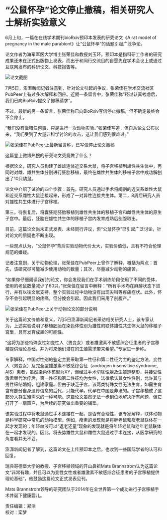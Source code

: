 # “公鼠怀孕”论文停止撤稿，相关研究人士解析实验意义

6月上旬，一篇在在线学术期刊bioRxiv预印本发表的研究论文《A rat model of pregnancy in the male parabiont》让“公鼠怀孕”的话题引起广泛争论。

论文作者为海军军医大学博士张荣佳和教授刘玉环。预印本是指科研工作者的研究成果还未在正式出版物上发表，而出于和同行交流目的自愿先在学术会议上或通过互联网发布的科研论文、科技报告等。

![论文截图](https://imagecloud.thepaper.cn/thepaper/image/141/46/51.jpg)

7月5日，澎湃新闻记者注意到，针对论文引起的争议，张荣佳在学术交流社区PubPeer上有过多次解释和回应。近期一条留言中，张荣佳称“经过认真考虑后，我们已向BioRxiv提交了撤稿请求”。

不过，最新的另一条留言，张荣佳称已向BioRxiv写信停止撤稿，但不确定最终会不会停止。

“我们没有做错任何事，只是进行一次动物实验。”张荣佳写道，但自从论文公布以来，“我们受到了大量非科学讨论的攻击，这让我们感到很难过。”

![张荣佳在PubPeer上最新留言称，已写信停止论文撤稿](https://imagecloud.thepaper.cn/thepaper/image/141/46/50.jpg)

这篇登上微博热搜的研究论文究竟做了什么？

根据论文，研究人员构建了雌雄连体近交系大鼠，将子宫移植到雄性共生体中，再同时对雌、雄共生体分别进行胚胎移植，最终在雄性共生体的移植子宫中成功解刨出了10只幼鼠。

论文中介绍了试验的四个步骤：首先，研究人员通过手术将阉割的近交系雄性大鼠和近交系雌性大鼠连接起来，形成了一对异性连接共生体。第二，8周后研究人员对雄性共生体进行子宫移植。

第三，待恢复后，将囊胚期胚胎移植到雄性共生体的移植子宫和雌性共生体的原生子宫中。最后，胚胎在雄性共生体的移植子宫内发育成熟后剖腹取出。

目前，这篇论文尚未正式发表、未经同行评议，但“公鼠怀孕”已引起广泛讨论，针对论文的质疑也不断出现。

一些观点认为，“公鼠怀孕”背后实验动物代价太大，实验价值低，且有不符合伦理规范的嫌疑。

记者注意到，关于动物伦理，张荣佳在PubPeer上曾作了解释，概括为两点：首先，该研究尽可能减少使用动物的数量；其次，尽量减少动物的痛苦。

“如果你仔细阅读我们的论文，你会发现我们在手术训练阶段使用了不同的受体，使用的老鼠数量减少了60只。”张荣佳在留言中解释：“所有手术均在麻醉状态下进行，并有以往文献支持，整个实验过程中动物没有出现尖叫等疼痛症状。此外，怀孕不会引起明显的疼痛，但分娩会引起。因此我们采用了剖腹产。”

![张荣佳在PubPeer上关于动物论文的部分说明](https://imagecloud.thepaper.cn/thepaper/image/141/46/49.jpg)

关于这篇论文价值和意义，7月5日澎湃新闻记者采访相关研究人士，该专家认为，上述实验说明了移植胚胎在染色体性别为雄性的联体雄性共生体大鼠的移植子宫里，具有发育成熟的可能性。

“这将为那些特殊女性如变性人（男变女）或者雄激素不敏感综合征患者的子宫移植提供理论基础，并为将来他们潜在的生殖需求带来希望。”专家进一步称。

专家解释，中国对性别的鉴定主要采取第一性征和第二性征为主的鉴定方法，变性人（男变女）及完全型雄激素不敏感综合征（androgen insensitive syndrome, AIS）患者，虽然染色体核型为XY，但经过手术切除性腺及生殖道整形，并接受性激素替代治疗后，第一性征和第二性征均为女性，法律承认其女性性别，允许其与男性缔结婚姻，组建家庭。但由于缺乏子宫，该两类特殊女性无法生育，如需生育含有部分自身遗传信息的后代，只能代孕。代孕在中国是非法的。子宫移植成了这部分人群生殖需求的一种可能。这篇论文虽然无法一步到位地解决所有问题，但它打开了一扇窗户，为后续的研究做出重要的铺垫。

该实验过程中将老鼠通过手术连接在一起，是否有合理性，该专家解释，联体动物是科学研究中常见的动物模型。例如，瘦素的发现就是将胖老鼠和瘦老鼠联体在一起才发现的；年轻血液可以“返老还童”现象的发现就是将年轻老鼠和老年老鼠联体在一起才发现的。因此，将去势雄性大鼠和雌性大鼠通过手术连接，从医学研究的角度看并无不妥。

澎湃新闻记者了解到，这篇论文在上传预印本之后，也收到一些国际学者的认可和回复。

瑞典哥德堡大学的教授、子宫移植领域的开山鼻祖Mats Brannstrom认为这篇论文“非常有趣，并且可以为变性女性或者雄激素不敏感综合征患者的子宫移植提供理论基础”，他鼓励这篇论文正式发表见刊。

Mats Brannstrom领导的研究团队于2014年在全世界第一个成功进行子宫移植手术并诞下健康婴儿。

责任编辑：郑浩  
校对：栾梦